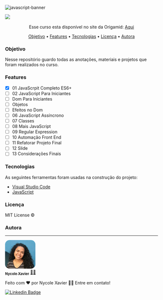 ![javascript-banner](https://user-images.githubusercontent.com/74930052/153689919-e6a21a98-5818-4905-b49d-da7e400bc060.png)

<img src="https://img.shields.io/static/v1?label=Status&message=incomplete&color=ff0000&style=for-the-badge&logo=ghost"/>

<p align="center">Esse curso esta disponível no site da Origamid: <a href="https://www.origamid.com/" target='_blank'> Aqui </a> </p>

<p align="center">
 <a href="#objetivo">Objetivo</a> •
 <a href="#features">Features</a> • 
 <a href="#tecnologias">Tecnologias</a> •
 <a href="#licença">Licença</a> • 
 <a href="#autora">Autora</a>
</p>

### Objetivo

Nesse repositório guardo todas as anotações, materiais e projetos que foram realizados no curso.

### Features

- [x] 01 JavaScrpit Completo ES6+
- [ ] 02 JavaScript Para Iniciantes
- [ ] Dom Para Iniciantes
- [ ] Objetos
- [ ] Efeitos no Dom
- [ ] 06 JavaScript Assíncrono
- [ ] 07 Classes
- [ ] 08 Mais JavaScript
- [ ] 09 Regular Expression
- [ ] 10 Automação Front End
- [ ] 11 Refatorar Projeto Final
- [ ] 12 Slide
- [ ] 13 Considerações Finais

### Tecnologias

As seguintes ferramentas foram usadas na construção do projeto:

- [Visual Studio Code](https://code.visualstudio.com/download)
- [JavaScript](https://www.javascript.com/)

### Licença

MIT License ©

### Autora

---

<a href="https://nycole-xavierr.medium.com/">
<img style="border-radius: 15%;" src="assets/eu-em-azul.jpeg" width="100px;" alt=""/>
<br />
<sub><b>Nycole Xavier</b></sub></a> <a href="https://nycole-xavierr.medium.com/" title="Medium">👩‍💻</a>

Feito com ❤️ por Nycole Xavier 👋🏽 Entre em contato!

[![Linkedin Badge](https://img.shields.io/badge/-NycoleXavier-blue?style=flat-square&logo=Linkedin&logoColor=white&link=https://https://www.linkedin.com/in/nycole-xavier-641271202/)](https://www.linkedin.com/in/nycole-xavier-641271202/)
